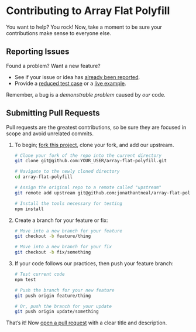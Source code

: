 # Contributing to Array Flat Polyfill

You want to help? You rock! Now, take a moment to be sure your contributions
make sense to everyone else.

## Reporting Issues

Found a problem? Want a new feature?

- See if your issue or idea has [already been reported].
- Provide a [reduced test case] or a [live example].

Remember, a bug is a _demonstrable problem_ caused by _our_ code.

## Submitting Pull Requests

Pull requests are the greatest contributions, so be sure they are focused in
scope and avoid unrelated commits.

1. To begin; [fork this project], clone your fork, and add our upstream.
   ```bash
   # Clone your fork of the repo into the current directory
   git clone git@github.com:YOUR_USER/array-flat-polyfill.git

   # Navigate to the newly cloned directory
   cd array-flat-polyfill

   # Assign the original repo to a remote called "upstream"
   git remote add upstream git@github.com:jonathantneal/array-flat-polyfill.git

   # Install the tools necessary for testing
   npm install
   ```

2. Create a branch for your feature or fix:
   ```bash
   # Move into a new branch for your feature
   git checkout -b feature/thing
   ```
   ```bash
   # Move into a new branch for your fix
   git checkout -b fix/something
   ```

3. If your code follows our practices, then push your feature branch:
   ```bash
   # Test current code
   npm test
   ```
   ```bash
   # Push the branch for your new feature
   git push origin feature/thing
   ```
   ```bash
   # Or, push the branch for your update
   git push origin update/something
   ```

That’s it! Now [open a pull request] with a clear title and description.

[already been reported]: issues
[fork this project]:     fork
[live example]:          https://codepen.io/pen
[open a pull request]:   https://help.github.com/articles/using-pull-requests/
[reduced test case]:     https://css-tricks.com/reduced-test-cases/
